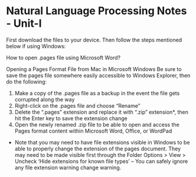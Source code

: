 # Natural Language Processing Notes - Unit-I

First download the files to your device. Then follow the steps mentioned below if using Windows:

How to open .pages file using Microsoft Word?

Opening a Pages Format File from Mac in Microsoft Windows
Be sure to save the pages file somewhere easily accessible to Windows Explorer, then do the following:

1. Make a copy of the .pages file as a backup in the event the file gets corrupted along the way
2. Right-click on the .pages file and choose “Rename”
3. Delete the “.pages” extension and replace it with “.zip” extension*, then hit the Enter key to save the extension change
4. Open the newly renamed .zip file to be able to open and access the Pages format content within Microsoft Word, Office, or WordPad
* Note that you may need to have file extensions visible in Windows to be able to properly change the extension of the pages document. They may need to be made visible first through the Folder Options > View > Uncheck ‘Hide extensions for known file types’ – You can safely ignore any file extension warning change warning.
